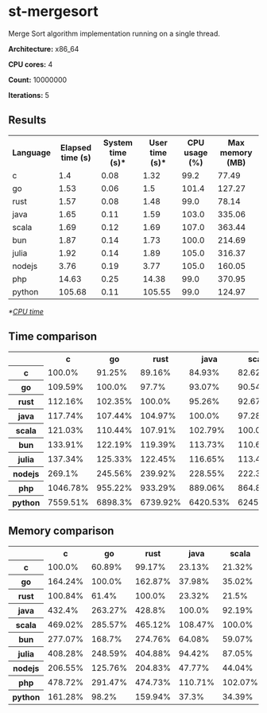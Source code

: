# st-mergesort

Merge Sort algorithm implementation running on a single thread.

**Architecture:** x86_64

**CPU cores:** 4

**Count:** 10000000

**Iterations:** 5

## Results

<table>
  <tr>
    <th>Language</th>
    <th>Elapsed time (s)</th>
    <th>System time (s)*</th>
    <th>User time (s)*</th>
    <th>CPU usage (%)</th>
    <th>Max memory (MB)</th>
  </tr>
  <tr>
    <td>c</td>
    <td>1.4</td>
    <td>0.08</td>
    <td>1.32</td>
    <td>99.2</td>
    <td>77.49</td>
  </tr>
  <tr>
    <td>go</td>
    <td>1.53</td>
    <td>0.06</td>
    <td>1.5</td>
    <td>101.4</td>
    <td>127.27</td>
  </tr>
  <tr>
    <td>rust</td>
    <td>1.57</td>
    <td>0.08</td>
    <td>1.48</td>
    <td>99.0</td>
    <td>78.14</td>
  </tr>
  <tr>
    <td>java</td>
    <td>1.65</td>
    <td>0.11</td>
    <td>1.59</td>
    <td>103.0</td>
    <td>335.06</td>
  </tr>
  <tr>
    <td>scala</td>
    <td>1.69</td>
    <td>0.12</td>
    <td>1.69</td>
    <td>107.0</td>
    <td>363.44</td>
  </tr>
  <tr>
    <td>bun</td>
    <td>1.87</td>
    <td>0.14</td>
    <td>1.73</td>
    <td>100.0</td>
    <td>214.69</td>
  </tr>
  <tr>
    <td>julia</td>
    <td>1.92</td>
    <td>0.14</td>
    <td>1.89</td>
    <td>105.0</td>
    <td>316.37</td>
  </tr>
  <tr>
    <td>nodejs</td>
    <td>3.76</td>
    <td>0.19</td>
    <td>3.77</td>
    <td>105.0</td>
    <td>160.05</td>
  </tr>
  <tr>
    <td>php</td>
    <td>14.63</td>
    <td>0.25</td>
    <td>14.38</td>
    <td>99.0</td>
    <td>370.95</td>
  </tr>
  <tr>
    <td>python</td>
    <td>105.68</td>
    <td>0.11</td>
    <td>105.55</td>
    <td>99.0</td>
    <td>124.97</td>
  </tr>
</table>

*\*[CPU time](https://en.wikipedia.org/wiki/CPU_time)*

## Time comparison

<table>
  <tr>
    <th></th>
    <th>c</th>
    <th>go</th>
    <th>rust</th>
    <th>java</th>
    <th>scala</th>
    <th>bun</th>
    <th>julia</th>
    <th>nodejs</th>
    <th>php</th>
    <th>python</th>
  </tr>
  <tr>
    <th>c</th>
    <td>100.0%</td>
    <td>91.25%</td>
    <td>89.16%</td>
    <td>84.93%</td>
    <td>82.62%</td>
    <td>74.68%</td>
    <td>72.81%</td>
    <td>37.16%</td>
    <td>9.55%</td>
    <td>1.32%</td>
  </tr>
  <tr>
    <th>go</th>
    <td>109.59%</td>
    <td>100.0%</td>
    <td>97.7%</td>
    <td>93.07%</td>
    <td>90.54%</td>
    <td>81.84%</td>
    <td>79.79%</td>
    <td>40.72%</td>
    <td>10.47%</td>
    <td>1.45%</td>
  </tr>
  <tr>
    <th>rust</th>
    <td>112.16%</td>
    <td>102.35%</td>
    <td>100.0%</td>
    <td>95.26%</td>
    <td>92.67%</td>
    <td>83.76%</td>
    <td>81.67%</td>
    <td>41.68%</td>
    <td>10.71%</td>
    <td>1.48%</td>
  </tr>
  <tr>
    <th>java</th>
    <td>117.74%</td>
    <td>107.44%</td>
    <td>104.97%</td>
    <td>100.0%</td>
    <td>97.28%</td>
    <td>87.93%</td>
    <td>85.73%</td>
    <td>43.75%</td>
    <td>11.25%</td>
    <td>1.56%</td>
  </tr>
  <tr>
    <th>scala</th>
    <td>121.03%</td>
    <td>110.44%</td>
    <td>107.91%</td>
    <td>102.79%</td>
    <td>100.0%</td>
    <td>90.38%</td>
    <td>88.13%</td>
    <td>44.98%</td>
    <td>11.56%</td>
    <td>1.6%</td>
  </tr>
  <tr>
    <th>bun</th>
    <td>133.91%</td>
    <td>122.19%</td>
    <td>119.39%</td>
    <td>113.73%</td>
    <td>110.64%</td>
    <td>100.0%</td>
    <td>97.5%</td>
    <td>49.76%</td>
    <td>12.79%</td>
    <td>1.77%</td>
  </tr>
  <tr>
    <th>julia</th>
    <td>137.34%</td>
    <td>125.33%</td>
    <td>122.45%</td>
    <td>116.65%</td>
    <td>113.48%</td>
    <td>102.56%</td>
    <td>100.0%</td>
    <td>51.04%</td>
    <td>13.12%</td>
    <td>1.82%</td>
  </tr>
  <tr>
    <th>nodejs</th>
    <td>269.1%</td>
    <td>245.56%</td>
    <td>239.92%</td>
    <td>228.55%</td>
    <td>222.34%</td>
    <td>200.96%</td>
    <td>195.94%</td>
    <td>100.0%</td>
    <td>25.71%</td>
    <td>3.56%</td>
  </tr>
  <tr>
    <th>php</th>
    <td>1046.78%</td>
    <td>955.22%</td>
    <td>933.29%</td>
    <td>889.06%</td>
    <td>864.89%</td>
    <td>781.73%</td>
    <td>762.19%</td>
    <td>389.0%</td>
    <td>100.0%</td>
    <td>13.85%</td>
  </tr>
  <tr>
    <th>python</th>
    <td>7559.51%</td>
    <td>6898.3%</td>
    <td>6739.92%</td>
    <td>6420.53%</td>
    <td>6245.98%</td>
    <td>5645.41%</td>
    <td>5504.27%</td>
    <td>2809.2%</td>
    <td>722.17%</td>
    <td>100.0%</td>
  </tr>
</table>

## Memory comparison

<table>
  <tr>
    <th></th>
    <th>c</th>
    <th>go</th>
    <th>rust</th>
    <th>java</th>
    <th>scala</th>
    <th>bun</th>
    <th>julia</th>
    <th>nodejs</th>
    <th>php</th>
    <th>python</th>
  </tr>
  <tr>
    <th>c</th>
    <td>100.0%</td>
    <td>60.89%</td>
    <td>99.17%</td>
    <td>23.13%</td>
    <td>21.32%</td>
    <td>36.09%</td>
    <td>24.49%</td>
    <td>48.41%</td>
    <td>20.89%</td>
    <td>62.0%</td>
  </tr>
  <tr>
    <th>go</th>
    <td>164.24%</td>
    <td>100.0%</td>
    <td>162.87%</td>
    <td>37.98%</td>
    <td>35.02%</td>
    <td>59.28%</td>
    <td>40.23%</td>
    <td>79.52%</td>
    <td>34.31%</td>
    <td>101.84%</td>
  </tr>
  <tr>
    <th>rust</th>
    <td>100.84%</td>
    <td>61.4%</td>
    <td>100.0%</td>
    <td>23.32%</td>
    <td>21.5%</td>
    <td>36.4%</td>
    <td>24.7%</td>
    <td>48.82%</td>
    <td>21.06%</td>
    <td>62.52%</td>
  </tr>
  <tr>
    <th>java</th>
    <td>432.4%</td>
    <td>263.27%</td>
    <td>428.8%</td>
    <td>100.0%</td>
    <td>92.19%</td>
    <td>156.06%</td>
    <td>105.91%</td>
    <td>209.34%</td>
    <td>90.32%</td>
    <td>268.1%</td>
  </tr>
  <tr>
    <th>scala</th>
    <td>469.02%</td>
    <td>285.57%</td>
    <td>465.12%</td>
    <td>108.47%</td>
    <td>100.0%</td>
    <td>169.28%</td>
    <td>114.88%</td>
    <td>227.07%</td>
    <td>97.97%</td>
    <td>290.81%</td>
  </tr>
  <tr>
    <th>bun</th>
    <td>277.07%</td>
    <td>168.7%</td>
    <td>274.76%</td>
    <td>64.08%</td>
    <td>59.07%</td>
    <td>100.0%</td>
    <td>67.86%</td>
    <td>134.14%</td>
    <td>57.88%</td>
    <td>171.79%</td>
  </tr>
  <tr>
    <th>julia</th>
    <td>408.28%</td>
    <td>248.59%</td>
    <td>404.88%</td>
    <td>94.42%</td>
    <td>87.05%</td>
    <td>147.36%</td>
    <td>100.0%</td>
    <td>197.66%</td>
    <td>85.29%</td>
    <td>253.15%</td>
  </tr>
  <tr>
    <th>nodejs</th>
    <td>206.55%</td>
    <td>125.76%</td>
    <td>204.83%</td>
    <td>47.77%</td>
    <td>44.04%</td>
    <td>74.55%</td>
    <td>50.59%</td>
    <td>100.0%</td>
    <td>43.15%</td>
    <td>128.07%</td>
  </tr>
  <tr>
    <th>php</th>
    <td>478.72%</td>
    <td>291.47%</td>
    <td>474.73%</td>
    <td>110.71%</td>
    <td>102.07%</td>
    <td>172.78%</td>
    <td>117.25%</td>
    <td>231.77%</td>
    <td>100.0%</td>
    <td>296.82%</td>
  </tr>
  <tr>
    <th>python</th>
    <td>161.28%</td>
    <td>98.2%</td>
    <td>159.94%</td>
    <td>37.3%</td>
    <td>34.39%</td>
    <td>58.21%</td>
    <td>39.5%</td>
    <td>78.08%</td>
    <td>33.69%</td>
    <td>100.0%</td>
  </tr>
</table>
